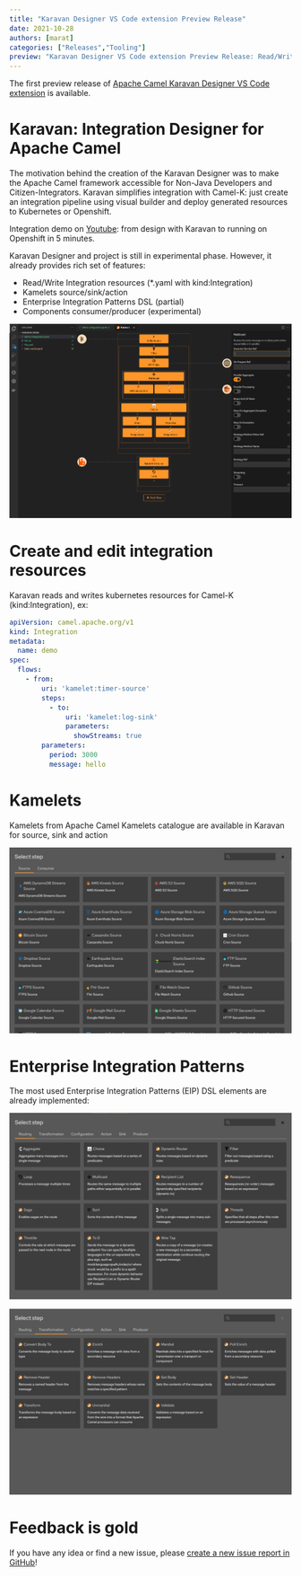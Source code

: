```yaml
---
title: "Karavan Designer VS Code extension Preview Release"
date: 2021-10-28
authors: [marat]
categories: ["Releases","Tooling"]
preview: "Karavan Designer VS Code extension Preview Release: Read/Write Integration resources, Kamelets source/sink/action, Enterprise Integration Patterns DSL"
---
```


The first preview release of [Apache Camel Karavan Designer VS Code extension](https://marketplace.visualstudio.com/items?itemName=camel-karavan.karavan) is available.

# Karavan: Integration Designer for Apache Camel

The motivation behind the creation of the Karavan Designer  was to make the Apache Camel framework accessible for Non-Java Developers and Citizen-Integrators. 
Karavan simplifies integration with Camel-K: just create an integration pipeline using visual builder and deploy generated resources to Kubernetes or Openshift.

Integration demo on [Youtube](https://youtu.be/pJLNjphNlTo): from design with Karavan to running on Openshift in 5 minutes.

Karavan Designer and project is still in experimental phase. However, it already provides rich set of features:

* Read/Write Integration resources (*.yaml with kind:Integration)
* Kamelets source/sink/action
* Enterprise Integration Patterns DSL (partial)
* Components consumer/producer (experimental)



![screenshot](./karavan-vscode.png)

# Create and edit integration resources

Karavan reads and writes kubernetes resources for Camel-K (kind:Integration), ex:

```yaml
apiVersion: camel.apache.org/v1
kind: Integration
metadata:
  name: demo
spec:
  flows:
    - from:
        uri: 'kamelet:timer-source'
        steps:
          - to:
              uri: 'kamelet:log-sink'
              parameters:
                showStreams: true
        parameters:
          period: 3000
          message: hello
```

# Kamelets

Kamelets from Apache Camel Kamelets catalogue are available in Karavan for source, sink and action 

![screenshot](./kamelets.png)

# Enterprise Integration Patterns

The most used Enterprise Integration Patterns (EIP) DSL elements are already implemented:

![screenshot](./routing.png)

![screenshot](./transformation.png)

# Feedback is gold

If you have any idea or find a new issue, please [create a new issue report in GitHub](https://github.com/apache/camel-karavan/issues)!